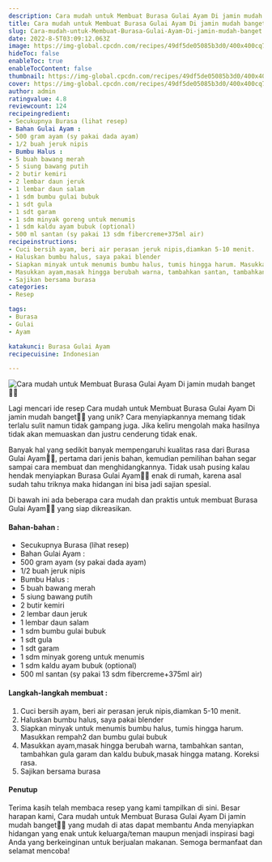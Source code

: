 ```yaml
---
description: Cara mudah untuk Membuat Burasa Gulai Ayam Di jamin mudah banget"
title: Cara mudah untuk Membuat Burasa Gulai Ayam Di jamin mudah banget
slug: Cara-mudah-untuk-Membuat-Burasa-Gulai-Ayam-Di-jamin-mudah-banget
date: 2022-8-5T03:09:12.063Z
image: https://img-global.cpcdn.com/recipes/49df5de05085b3d0/400x400cq70/photo.jpg
hideToc: false
enableToc: true
enableTocContent: false
thumbnail: https://img-global.cpcdn.com/recipes/49df5de05085b3d0/400x400cq70/photo.jpg
cover: https://img-global.cpcdn.com/recipes/49df5de05085b3d0/400x400cq70/photo.jpg
author: admin
ratingvalue: 4.8
reviewcount: 124
recipeingredient:
- Secukupnya Burasa (lihat resep)
- Bahan Gulai Ayam :
- 500 gram ayam (sy pakai dada ayam)
- 1/2 buah jeruk nipis
- Bumbu Halus :
- 5 buah bawang merah
- 5 siung bawang putih
- 2 butir kemiri
- 2 lembar daun jeruk
- 1 lembar daun salam
- 1 sdm bumbu gulai bubuk
- 1 sdt gula
- 1 sdt garam
- 1 sdm minyak goreng untuk menumis
- 1 sdm kaldu ayam bubuk (optional)
- 500 ml santan (sy pakai 13 sdm fibercreme+375ml air)
recipeinstructions:
- Cuci bersih ayam, beri air perasan jeruk nipis,diamkan 5-10 menit.
- Haluskan bumbu halus, saya pakai blender
- Siapkan minyak untuk menumis bumbu halus, tumis hingga harum. Masukkan rempah2 dan bumbu gulai bubuk
- Masukkan ayam,masak hingga berubah warna, tambahkan santan, tambahkan gula garam dan kaldu bubuk,masak hingga matang. Koreksi rasa.
- Sajikan bersama burasa
categories:
- Resep

tags:
- Burasa
- Gulai
- Ayam

katakunci: Burasa Gulai Ayam
recipecuisine: Indonesian

---
```


![Cara mudah untuk Membuat Burasa Gulai Ayam Di jamin mudah banget👩‍🍳](https://img-global.cpcdn.com/recipes/49df5de05085b3d0/400x400cq70/photo.jpg)

Lagi mencari ide resep Cara mudah untuk Membuat Burasa Gulai Ayam Di jamin mudah banget👩‍🍳 yang unik? Cara menyiapkannya memang tidak terlalu sulit namun tidak gampang juga. Jika keliru mengolah maka hasilnya tidak akan memuaskan dan justru cenderung tidak enak.

Banyak hal yang sedikit banyak mempengaruhi kualitas rasa dari Burasa Gulai Ayam👩‍🍳, pertama dari jenis bahan, kemudian pemilihan bahan segar sampai cara membuat dan menghidangkannya. Tidak usah pusing kalau hendak menyiapkan Burasa Gulai Ayam👩‍🍳 enak di rumah, karena asal sudah tahu triknya maka hidangan ini bisa jadi sajian spesial.

Di bawah ini ada beberapa cara mudah dan praktis untuk membuat Burasa Gulai Ayam👩‍🍳 yang siap dikreasikan.

<!--inarticleads1-->

#### Bahan-bahan :

- Secukupnya Burasa (lihat resep)
- Bahan Gulai Ayam :
- 500 gram ayam (sy pakai dada ayam)
- 1/2 buah jeruk nipis
- Bumbu Halus :
- 5 buah bawang merah
- 5 siung bawang putih
- 2 butir kemiri
- 2 lembar daun jeruk
- 1 lembar daun salam
- 1 sdm bumbu gulai bubuk
- 1 sdt gula
- 1 sdt garam
- 1 sdm minyak goreng untuk menumis
- 1 sdm kaldu ayam bubuk (optional)
- 500 ml santan (sy pakai 13 sdm fibercreme+375ml air)

<!--inarticleads2-->

#### Langkah-langkah membuat :

1. Cuci bersih ayam, beri air perasan jeruk nipis,diamkan 5-10 menit.
1. Haluskan bumbu halus, saya pakai blender
1. Siapkan minyak untuk menumis bumbu halus, tumis hingga harum. Masukkan rempah2 dan bumbu gulai bubuk
1. Masukkan ayam,masak hingga berubah warna, tambahkan santan, tambahkan gula garam dan kaldu bubuk,masak hingga matang. Koreksi rasa.
1. Sajikan bersama burasa

#### Penutup

Terima kasih telah membaca resep yang kami tampilkan di sini. Besar harapan kami, Cara mudah untuk Membuat Burasa Gulai Ayam Di jamin mudah banget👩‍🍳 yang mudah di atas dapat membantu Anda menyiapkan hidangan yang enak untuk keluarga/teman maupun menjadi inspirasi bagi Anda yang berkeinginan untuk berjualan makanan. Semoga bermanfaat dan selamat mencoba!